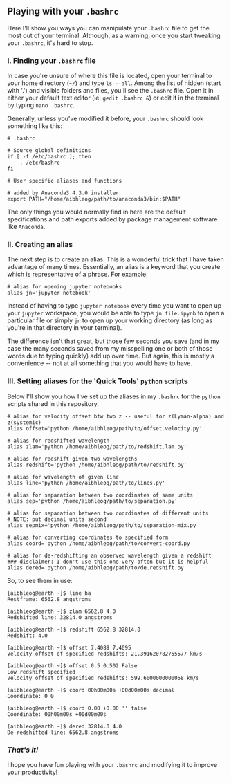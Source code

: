## Playing with your `.bashrc`
Here I'll show you ways you can manipulate your `.bashrc` file to get the most out of your terminal. 
Although, as a warning, once you start tweaking your `.bashrc`, it's hard to stop.

### I. Finding your `.bashrc` file
In case you're unsure of where this file is located, open your terminal to your home directory (`~/`) and type ```ls --all```. 
Among the list of hidden (start with '.') and visible folders and files, you'll see the `.bashrc` file.
Open it in either your default text editor (ie. `gedit .bashrc &`) or edit it in the terminal by typing `nano .bashrc`.

Generally, unless you've modified it before, your `.bashrc` should look something like this:
```
# .bashrc

# Source global definitions
if [ -f /etc/bashrc ]; then
	. /etc/bashrc
fi

# User specific aliases and functions

# added by Anaconda3 4.3.0 installer
export PATH="/home/aibhleog/path/to/anaconda3/bin:$PATH"
```
The only things you would normally find in here are the default specifications and path exports added by package 
management software like `Anaconda`.

### II. Creating an alias
The next step is to create an alias. This is a wonderful trick that I have taken advantage of many times. 
Essentially, an alias is a keyword that you create which is representative of a phrase. For example:
```
# alias for opening jupyter notebooks
alias jn='jupyter notebook'
```
Instead of having to type `jupyter notebook` every time you want to open up your `jupyter` workspace, 
you would be able to type ```jn file.ipynb``` to open a particular file or simply ```jn``` to open up your working directory 
(as long as you're in that directory in your terminal).

The difference isn't that great, but those few seconds you save (and in my case the many seconds saved from my misspelling 
one or both of those words due to typing quickly) add up over time. But again, this is mostly a convenience -- not at all
something that you would have to have.

### III. Setting aliases for the 'Quick Tools' `python` scripts
Below I'll show you how I've set up the aliases in my `.bashrc` for the `python` scripts shared in this repository. 
```
# alias for velocity offset btw two z -- useful for z(Lyman-alpha) and z(systemic)
alias offset='python /home/aibhleog/path/to/offset.velocity.py'

# alias for redshifted wavelength
alias zlam='python /home/aibhleog/path/to/redshift.lam.py'

# alias for redshift given two wavelengths
alias redshift='python /home/aibhleog/path/to/redshift.py'

# alias for wavelength of given line
alias line='python /home/aibhleog/path/to/lines.py'

# alias for separation between two coordinates of same units
alias sep='python /home/aibhleog/path/to/separation.py'

# alias for separation between two coordinates of different units
# NOTE: put decimal units second
alias sepmix='python /home/aibhleog/path/to/separation-mix.py

# alias for converting coordinates to specified form
alias coord='python /home/aibhleog/path/to/convert-coord.py

# alias for de-redshifting an observed wavelength given a redshift
### disclaimer: I don't use this one very often but it is helpful
alias dered='python /home/aibhleog/path/to/de.redshift.py

```
So, to see them in use:
```
[aibhleog@earth ~]$ line ha
Restframe: 6562.8 angstroms

[aibhleog@earth ~]$ zlam 6562.8 4.0
Redshifted line: 32814.0 angstroms

[aibhleog@earth ~]$ redshift 6562.8 32814.0
Redshift: 4.0

[aibhleog@earth ~]$ offset 7.4089 7.4095
Velocity offset of specified redshifts: 21.391620782755577 km/s

[aibhleog@earth ~]$ offset 0.5 0.502 False
Low redshift specified
Velocity offset of specified redshifts: 599.6000000000058 km/s

[aibhleog@earth ~]$ coord 00h00m00s +00d00m00s decimal
Coordinate: 0 0

[aibhleog@earth ~]$ coord 0.00 +0.00 '' false
Coordinate: 00h00m00s +00d00m00s

[aibhleog@earth ~]$ dered 32814.0 4.0
De-redshifted line: 6562.8 angstroms
```
### *That's it!*
I hope you have fun playing with your `.bashrc` and modifying it to improve your productivity!


